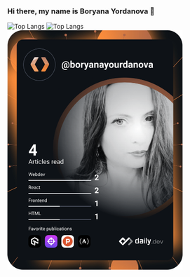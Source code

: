 ### Hi there, my name is Boryana Yordanova 👋

![Top Langs](https://github-readme-stats.vercel.app/api/top-langs/?username=boryanayordanova&layout=compact) ![Top Langs](https://github-readme-stats.vercel.app/api/top-langs/?username=boryanayordanova&langs_count=8) <a href="https://app.daily.dev/boryanayourdanova"><img align="center" src="https://github.com/boryanayordanova/boryanayordanova/blob/main/devcard.svg" width="400" alt="Boryana Yourdanova (Боряна Йорданова)'s Dev Card"/></a>




<!--
**boryanayordanova/boryanayordanova** is a ✨ _special_ ✨ repository because its `README.md` (this file) appears on your GitHub profile.

Here are some ideas to get you started:

- 🔭 I’m currently working on ...
- 🌱 I’m currently learning ...
- 👯 I’m looking to collaborate on ...
- 🤔 I’m looking for help with ...
- 💬 Ask me about ...
- 📫 How to reach me: ...
- 😄 Pronouns: ...
- ⚡ Fun fact: ...
-->

